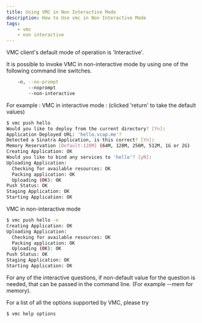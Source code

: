```yaml
---
title: Using VMC in Non Interactive Mode
description: How to Use vmc in Non Interactive Mode
tags:
    - vmc
    - non interactive
---
```


VMC client's default mode of operation is 'Interactive'.

It is possible to invoke VMC in non-interactive mode by using one of the following command line switches.

```bash
    -n, --no-prompt
        --noprompt
        --non-interactive
```

For example : VMC in interactive mode : (clicked 'return' to take the default values)

```bash
$ vmc push hello
Would you like to deploy from the current directory? [Yn]:
Application Deployed URL: 'hello.vcap.me'?
Detected a Sinatra Application, is this correct? [Yn]:
Memory Reservation [Default:128M] (64M, 128M, 256M, 512M, 1G or 2G)
Creating Application: OK
Would you like to bind any services to 'hello'? [yN]:
Uploading Application:
  Checking for available resources: OK
  Packing application: OK
  Uploading (0K): OK
Push Status: OK
Staging Application: OK
Starting Application: OK
```

VMC in non-interactive mode

```bash
$ vmc push hello -n
Creating Application: OK
Uploading Application:
  Checking for available resources: OK
  Packing application: OK
  Uploading (0K): OK
Push Status: OK
Staging Application: OK
Starting Application: OK
```

For any of the interactive questions, if non-default value for the question is needed, that can be passed in the command line.  (For example --mem for memory).

For a list of all the options supported by VMC, please try

```bash
$ vmc help options
```